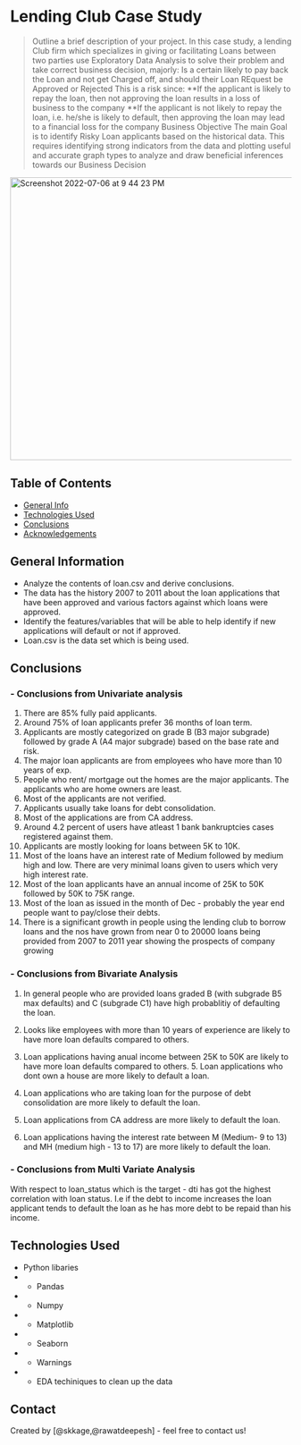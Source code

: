 # Lending Club Case Study
> Outline a brief description of your project.
In this case study, a lending Club firm which specializes in giving or facilitating Loans between two parties use Exploratory Data Analysis to solve their problem and take correct business decision, majorly:
Is a certain likely to pay back the Loan and not get Charged off, and should their Loan REquest be Approved or Rejected
This is a risk since:
**If the applicant is likely to repay the loan, then not approving the loan results in a loss of business to the company
**If the applicant is not likely to repay the loan, i.e. he/she is likely to default, then approving the loan may lead to a financial loss for the company
Business Objective
The main Goal is to identify Risky Loan applicants based on the historical data. This requires identifying strong indicators from the data and plotting useful and accurate graph types to analyze and draw beneficial inferences towards our Business Decision

<img width="506" alt="Screenshot 2022-07-06 at 9 44 23 PM" src="https://user-images.githubusercontent.com/108140522/177596507-ac490684-7452-4e93-8831-8d4ea5def753.png">


## Table of Contents
* [General Info](#general-information)
* [Technologies Used](#technologies-used)
* [Conclusions](#conclusions)
* [Acknowledgements](#acknowledgements)

<!-- You can include any other section that is pertinent to your problem -->

## General Information
- Analyze the contents of loan.csv and derive conclusions.
- The data has the history 2007 to 2011 about the loan applications that have been approved and various factors against which loans were approved.
- Identify the features/variables that will be able to help identify if new applications will default or not if approved.
- Loan.csv is the data set which is being used.

<!-- You don't have to answer all the questions - just the ones relevant to your project. -->

## Conclusions
### - Conclusions from Univariate analysis

1. There are 85% fully paid applicants.
2. Around 75% of loan applicants prefer 36 months of loan term.
3. Applicants are mostly categorized on grade B (B3 major subgrade) followed by grade A (A4 major subgrade) based on the base rate and risk.
4. The major loan applicants are from employees who have more than 10 years of exp.
5. People who rent/ mortgage out the homes are the major applicants. The applicants who are home owners are least.
6. Most of the applicants are not verified.
7. Applicants usually take loans for debt consolidation.
8. Most of the applications are from CA address.
9. Around 4.2 percent of users have atleast 1 bank bankruptcies cases registered against them.
10. Applicants are mostly looking for loans between 5K to 10K.
11. Most of the loans have an interest rate of Medium followed by medium high and low. There are very minimal loans given to users which very high interest rate.
12. Most of the loan applicants have an annual income of 25K to 50K followed by 50K to 75K range.
13. Most of the loan as issued in the month of Dec - probably the year end people want to pay/close their debts.
14. There is a significant growth in people using the lending club to borrow loans and the nos have grown from near 0 to 20000 loans being provided from 2007 to  2011 year showing the prospects of company growing


### - Conclusions from Bivariate Analysis

1. In general people who are provided loans graded B (with subgrade B5 max defaults) and C (subgrade C1) have high probablitiy of defaulting the loan.

2. Looks like employees with more than 10 years of experience are likely to have more loan defaults compared to others.

3. Loan applications having anual income between 25K to 50K are likely to have more loan defaults compared to others. 5. Loan applications who dont own a house are more likely to default a loan.

4. Loan applications who are taking loan for the purpose of debt consolidation are more likely to default the loan.

5. Loan applications from CA address are more  likely to default the loan.

6. Loan applications having the interest rate between M (Medium- 9 to 13) and MH (medium high - 13 to 17) are more  likely to default the loan.

### - Conclusions from Multi Variate Analysis

With respect to loan_status which is the target - dti has got the highest correlation with loan status. I.e if the debt to income increases the loan applicant tends to default the loan as he has more debt to be repaid than his income.

<!-- You don't have to answer all the questions - just the ones relevant to your project. -->


## Technologies Used
- Python libaries
- - Pandas
- - Numpy
- - Matplotlib
- - Seaborn
- - Warnings
- - EDA techiniques to clean up the data

<!-- As the libraries versions keep on changing, it is recommended to mention the version of library used in this project -->




## Contact
Created by [@skkage,@rawatdeepesh] - feel free to contact us!

